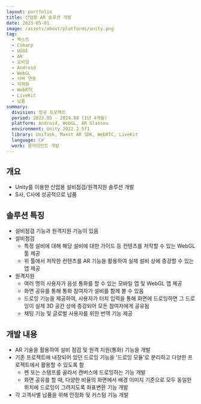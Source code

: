 ```yaml
---
layout: portfolio
title: 산업용 AR 솔루션 개발
date: 2023-05-01
image: /assets/about/platforms/unity.png
tag:
  - 맥스트
  - Csharp
  - UGUI
  - AR
  - 모바일
  - Android
  - WebGL
  - 서버 연동
  - 지역화
  - WebRTC
  - LiveKit
  - 납품
summary:
  division: 정규 프로젝트
  period: 2023.05 - 2024.08 (1년 4개월)
  platform: Android, WebGL, AR Glasses
  environment: Unity 2022.2.5f1
  library: UniTask, Maxst AR SDK, WebRTC, LiveKit
  language: C#
  work: 클라이언트 개발
---
```


## 개요

* Unity를 이용한 산업용 설비점검/원격지원 솔루션 개발
* S사, C사에 성공적으로 납품

## 솔루션 특징

* 설비점검 기능과 원격지원 기능이 있음
* 설비점검
  * 특정 설비에 대해 해당 설비에 대한 가이드 등 컨텐츠를 저작할 수 있는 WebGL 툴 제공
  * 위 툴에서 저작한 컨텐츠를 AR 기능을 활용하여 실제 설비 상에 증강할 수 있는 앱 제공
* 원격지원
  * 여러 명의 사용자가 음성 통화를 할 수 있는 모바일 앱 및 WebGL 앱 제공
  * 화면 공유를 통해 통화 참여자가 설비를 함께 볼 수 있음
  * 드로잉 기능을 제공하여, 사용자가 터치 입력을 통해 화면에 드로잉하면 그 드로잉이 실제 3D 공간 상에 증강되어 모든 참여자에게 공유됨
  * 채팅 기능 및 글로벌 사용자를 위한 번역 기능 제공

## 개발 내용

* AR 기술을 활용하여 설비 점검 및 원격 지원(통화) 기능을 개발
* 기존 프로젝트에 내장되어 있던 드로잉 기능을 '드로잉 모듈'로 분리하고 다양한 프로젝트에서 활용할 수 있도록 함
  * 펜 또는 스탬프를 골라서 캔버스에 드로잉하는 기능 개발
  * 화면 공유를 할 때, 다양한 비율의 화면에서 배경 이미지 기준으로 모두 동일한 위치에 드로잉이 그려지도록 좌표변환 기능 개발
* 각 고객사별 납품을 위해 안정화 및 커스텀 기능 개발
